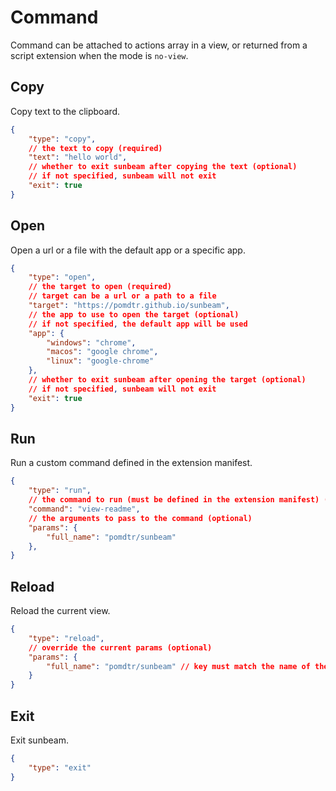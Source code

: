 # Command

Command can be attached to actions array in a view, or returned from a script extension when the mode is `no-view`.

## Copy

Copy text to the clipboard.

```json
{
    "type": "copy",
    // the text to copy (required)
    "text": "hello world",
    // whether to exit sunbeam after copying the text (optional)
    // if not specified, sunbeam will not exit
    "exit": true
}
```

## Open

Open a url or a file with the default app or a specific app.

```json
{
    "type": "open",
    // the target to open (required)
    // target can be a url or a path to a file
    "target": "https://pomdtr.github.io/sunbeam",
    // the app to use to open the target (optional)
    // if not specified, the default app will be used
    "app": {
        "windows": "chrome",
        "macos": "google chrome",
        "linux": "google-chrome"
    },
    // whether to exit sunbeam after opening the target (optional)
    // if not specified, sunbeam will not exit
    "exit": true
}
```

## Run

Run a custom command defined in the extension manifest.

```json
{
    "type": "run",
    // the command to run (must be defined in the extension manifest) (required)
    "command": "view-readme",
    // the arguments to pass to the command (optional)
    "params": {
        "full_name": "pomdtr/sunbeam"
    },
}
```

## Reload

Reload the current view.

```json
{
    "type": "reload",
    // override the current params (optional)
    "params": {
        "full_name": "pomdtr/sunbeam" // key must match the name of the param
    }
}
```

## Exit

Exit sunbeam.

```json
{
    "type": "exit"
}
```
